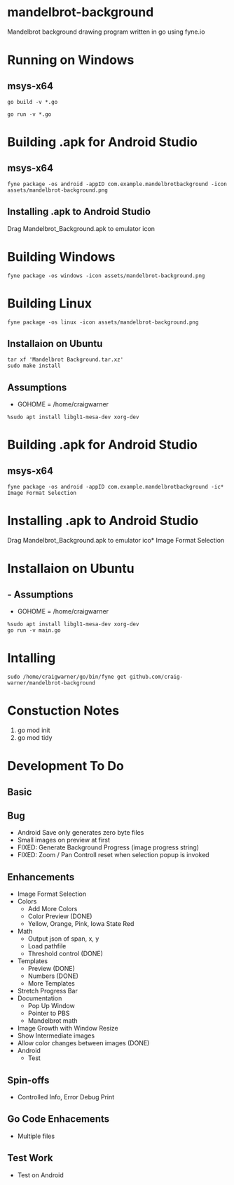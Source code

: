 # mandelbrot-background
Mandelbrot background drawing program written in go using fyne.io 

# Running on Windows
## msys-x64
```
go build -v *.go
```
```
go run -v *.go
```

# Building .apk for Android Studio
## msys-x64 
```
fyne package -os android -appID com.example.mandelbrotbackground -icon assets/mandelbrot-background.png
```
## Installing .apk to Android Studio
Drag Mandelbrot_Background.apk to emulator icon

# Building Windows 
```
fyne package -os windows -icon assets/mandelbrot-background.png
```

# Building Linux 
```
fyne package -os linux -icon assets/mandelbrot-background.png
```
## Installaion on Ubuntu 
```
tar xf 'Mandelbrot Background.tar.xz'
sudo make install
```
## Assumptions
 * GOHOME = /home/craigwarner
```
%sudo apt install libgl1-mesa-dev xorg-dev
```

# Building .apk for Android Studio
## msys-x64
```
fyne package -os android -appID com.example.mandelbrotbackground -ic* Image Format Selection
```
 
# Installing .apk to Android Studio
Drag Mandelbrot_Background.apk to emulator ico* Image Format Selection
# Installaion on Ubuntu 
## - Assumptions
 * GOHOME = /home/craigwarner
```
%sudo apt install libgl1-mesa-dev xorg-dev
go run -v main.go
```

# Intalling  
```
sudo /home/craigwarner/go/bin/fyne get github.com/craig-warner/mandelbrot-background
```

# Constuction Notes
1) go mod init
2) go mod tidy


# Development To Do

## Basic

## Bug 
* Android Save only generates zero byte files
* Small images on preview at first
* FIXED: Generate Background Progress (image progress string)
* FIXED: Zoom / Pan Controll reset when selection popup is invoked

## Enhancements
* Image Format Selection
* Colors
  * Add More Colors
  * Color Preview (DONE)
  * Yellow, Orange, Pink, Iowa State Red
* Math
   * Output json of span, x, y
   * Load pathfile
   * Threshold control (DONE)
* Templates
    * Preview (DONE)
    * Numbers (DONE)
    * More Templates
* Stretch Progress Bar
* Documentation
    * Pop Up Window
    * Pointer to PBS
    * Mandelbrot math
* Image Growth with Window Resize
* Show Intermediate images
* Allow color changes between images (DONE)
* Android
   * Test

## Spin-offs
* Controlled Info, Error Debug Print 

## Go Code Enhacements
* Multiple files 

## Test Work
* Test on Android 
